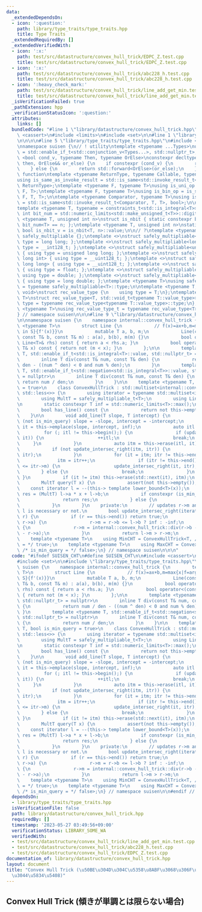 ```yaml
---
data:
  _extendedDependsOn:
  - icon: ':question:'
    path: library/type_traits/type_traits.hpp
    title: Type Traits
  _extendedRequiredBy: []
  _extendedVerifiedWith:
  - icon: ':x:'
    path: test/src/datastructure/convex_hull_trick/EDPC_Z.test.cpp
    title: test/src/datastructure/convex_hull_trick/EDPC_Z.test.cpp
  - icon: ':x:'
    path: test/src/datastructure/convex_hull_trick/abc228_h.test.cpp
    title: test/src/datastructure/convex_hull_trick/abc228_h.test.cpp
  - icon: ':heavy_check_mark:'
    path: test/src/datastructure/convex_hull_trick/line_add_get_min.test.cpp
    title: test/src/datastructure/convex_hull_trick/line_add_get_min.test.cpp
  _isVerificationFailed: true
  _pathExtension: hpp
  _verificationStatusIcon: ':question:'
  attributes:
    links: []
  bundledCode: "#line 1 \"library/datastructure/convex_hull_trick.hpp\"\n\n\n\n#include\
    \ <cassert>\n#include <limits>\n#include <set>\n\n#line 1 \"library/type_traits/type_traits.hpp\"\
    \n\n\n\n#line 5 \"library/type_traits/type_traits.hpp\"\n#include <type_traits>\n\
    \nnamespace suisen {\n// ! utility\ntemplate <typename ...Types>\nusing constraints_t\
    \ = std::enable_if_t<std::conjunction_v<Types...>, std::nullptr_t>;\ntemplate\
    \ <bool cond_v, typename Then, typename OrElse>\nconstexpr decltype(auto) constexpr_if(Then&&\
    \ then, OrElse&& or_else) {\n    if constexpr (cond_v) {\n        return std::forward<Then>(then);\n\
    \    } else {\n        return std::forward<OrElse>(or_else);\n    }\n}\n\n// !\
    \ function\ntemplate <typename ReturnType, typename Callable, typename ...Args>\n\
    using is_same_as_invoke_result = std::is_same<std::invoke_result_t<Callable, Args...>,\
    \ ReturnType>;\ntemplate <typename F, typename T>\nusing is_uni_op = is_same_as_invoke_result<T,\
    \ F, T>;\ntemplate <typename F, typename T>\nusing is_bin_op = is_same_as_invoke_result<T,\
    \ F, T, T>;\n\ntemplate <typename Comparator, typename T>\nusing is_comparator\
    \ = std::is_same<std::invoke_result_t<Comparator, T, T>, bool>;\n\n// ! integral\n\
    template <typename T, typename = constraints_t<std::is_integral<T>>>\nconstexpr\
    \ int bit_num = std::numeric_limits<std::make_unsigned_t<T>>::digits;\ntemplate\
    \ <typename T, unsigned int n>\nstruct is_nbit { static constexpr bool value =\
    \ bit_num<T> == n; };\ntemplate <typename T, unsigned int n>\nstatic constexpr\
    \ bool is_nbit_v = is_nbit<T, n>::value;\n\n// ?\ntemplate <typename T>\nstruct\
    \ safely_multipliable {};\ntemplate <>\nstruct safely_multipliable<int> { using\
    \ type = long long; };\ntemplate <>\nstruct safely_multipliable<long long> { using\
    \ type = __int128_t; };\ntemplate <>\nstruct safely_multipliable<unsigned int>\
    \ { using type = unsigned long long; };\ntemplate <>\nstruct safely_multipliable<unsigned\
    \ long int> { using type = __uint128_t; };\ntemplate <>\nstruct safely_multipliable<unsigned\
    \ long long> { using type = __uint128_t; };\ntemplate <>\nstruct safely_multipliable<float>\
    \ { using type = float; };\ntemplate <>\nstruct safely_multipliable<double> {\
    \ using type = double; };\ntemplate <>\nstruct safely_multipliable<long double>\
    \ { using type = long double; };\ntemplate <typename T>\nusing safely_multipliable_t\
    \ = typename safely_multipliable<T>::type;\n\ntemplate <typename T, typename =\
    \ void>\nstruct rec_value_type {\n    using type = T;\n};\ntemplate <typename\
    \ T>\nstruct rec_value_type<T, std::void_t<typename T::value_type>> {\n    using\
    \ type = typename rec_value_type<typename T::value_type>::type;\n};\ntemplate\
    \ <typename T>\nusing rec_value_type_t = typename rec_value_type<T>::type;\n\n\
    } // namespace suisen\n\n\n#line 9 \"library/datastructure/convex_hull_trick.hpp\"\
    \n\nnamespace suisen {\n    namespace internal::convex_hull_trick {\n        template\
    \ <typename T>\n        struct Line {\n            // f(x)=ax+b,m=max{x|f=argmin_{f'\
    \ in S}{f'(x)}}\n            mutable T a, b, m;\n            Line(const T& a,\
    \ const T& b, const T& m) : a(a), b(b), m(m) {}\n            bool operator<(const\
    \ Line<T>& rhs) const { return a < rhs.a; }\n            bool operator<(const\
    \ T& x) const { return not (m < x); }\n        };\n\n        template <typename\
    \ T, std::enable_if_t<std::is_integral<T>::value, std::nullptr_t> = nullptr>\n\
    \        inline T div(const T& num, const T& den) {\n            return num /\
    \ den - ((num ^ den) < 0 and num % den);\n        }\n        template <typename\
    \ T, std::enable_if_t<std::negation<std::is_integral<T>>::value, std::nullptr_t>\
    \ = nullptr>\n        inline T div(const T& num, const T& den) {\n           \
    \ return num / den;\n        }\n    }\n\n    template <typename T, bool is_min_query\
    \ = true>\n    class ConvexHullTrick : std::multiset<internal::convex_hull_trick::Line<T>,\
    \ std::less<>> {\n        using iterator = typename std::multiset<internal::convex_hull_trick::Line<T>>::iterator;\n\
    \        using MultT = safely_multipliable_t<T>;\n        using Line = internal::convex_hull_trick::Line<T>;\n\
    \n        static constexpr T inf = std::numeric_limits<T>::max();\n    public:\n\
    \        bool has_line() const {\n            return not this->empty();\n    \
    \    }\n\n        void add_line(T slope, T intercept) {\n            if constexpr\
    \ (not is_min_query) slope = -slope, intercept = -intercept;\n            auto\
    \ it = this->emplace(slope, intercept, inf);\n            auto itl = it;\n   \
    \         for (; itl != this->begin();) {\n                if (update_intersec_right(--itl,\
    \ it)) {\n                    ++itl;\n                    break;\n           \
    \     }\n            }\n            auto itm = this->erase(itl, it), itr = std::next(itm);\n\
    \            if (not update_intersec_right(itm, itr)) {\n                update_intersec_right(--itm,\
    \ itr);\n            }\n            for (it = itm; itr != this->end();) {\n  \
    \              itm = itr++;\n                if (itr != this->end() and itm->m\
    \ <= itr->m) {\n                    update_intersec_right(it, itr);\n        \
    \        } else {\n                    break;\n                }\n           \
    \ }\n            if (it != itm) this->erase(std::next(it), itm);\n        }\n\n\
    \        MultT query(T x) {\n            assert(not this->empty());\n        \
    \    const iterator l = --(this-> template lower_bound<T>(x));\n            auto\
    \ res = (MultT) l->a * x + l->b;\n            if constexpr (is_min_query) {\n\
    \                return res;\n            } else {\n                return -res;\n\
    \            }\n        }\n    private:\n        // updates r->m and returns whether\
    \ l is necessary or not.\n        bool update_intersec_right(iterator l, iterator\
    \ r) {\n            if (r == this->end()) return true;\n            if (l->a ==\
    \ r->a) {\n                r->m = r->b <= l->b ? inf : -inf;\n            } else\
    \ {\n                r->m = internal::convex_hull_trick::div(r->b - l->b, l->a\
    \ - r->a);\n            }\n            return l->m > r->m;\n        }\n    };\n\
    \    template <typename T>\n    using MinCHT = ConvexHullTrick<T, /* is_min_query\
    \ = */ true>;\n    template <typename T>\n    using MaxCHT = ConvexHullTrick<T,\
    \ /* is_min_query = */ false>;\n} // namespace suisen\n\n\n"
  code: "#ifndef SUISEN_CHT\n#define SUISEN_CHT\n\n#include <cassert>\n#include <limits>\n\
    #include <set>\n\n#include \"library/type_traits/type_traits.hpp\"\n\nnamespace\
    \ suisen {\n    namespace internal::convex_hull_trick {\n        template <typename\
    \ T>\n        struct Line {\n            // f(x)=ax+b,m=max{x|f=argmin_{f' in\
    \ S}{f'(x)}}\n            mutable T a, b, m;\n            Line(const T& a, const\
    \ T& b, const T& m) : a(a), b(b), m(m) {}\n            bool operator<(const Line<T>&\
    \ rhs) const { return a < rhs.a; }\n            bool operator<(const T& x) const\
    \ { return not (m < x); }\n        };\n\n        template <typename T, std::enable_if_t<std::is_integral<T>::value,\
    \ std::nullptr_t> = nullptr>\n        inline T div(const T& num, const T& den)\
    \ {\n            return num / den - ((num ^ den) < 0 and num % den);\n       \
    \ }\n        template <typename T, std::enable_if_t<std::negation<std::is_integral<T>>::value,\
    \ std::nullptr_t> = nullptr>\n        inline T div(const T& num, const T& den)\
    \ {\n            return num / den;\n        }\n    }\n\n    template <typename\
    \ T, bool is_min_query = true>\n    class ConvexHullTrick : std::multiset<internal::convex_hull_trick::Line<T>,\
    \ std::less<>> {\n        using iterator = typename std::multiset<internal::convex_hull_trick::Line<T>>::iterator;\n\
    \        using MultT = safely_multipliable_t<T>;\n        using Line = internal::convex_hull_trick::Line<T>;\n\
    \n        static constexpr T inf = std::numeric_limits<T>::max();\n    public:\n\
    \        bool has_line() const {\n            return not this->empty();\n    \
    \    }\n\n        void add_line(T slope, T intercept) {\n            if constexpr\
    \ (not is_min_query) slope = -slope, intercept = -intercept;\n            auto\
    \ it = this->emplace(slope, intercept, inf);\n            auto itl = it;\n   \
    \         for (; itl != this->begin();) {\n                if (update_intersec_right(--itl,\
    \ it)) {\n                    ++itl;\n                    break;\n           \
    \     }\n            }\n            auto itm = this->erase(itl, it), itr = std::next(itm);\n\
    \            if (not update_intersec_right(itm, itr)) {\n                update_intersec_right(--itm,\
    \ itr);\n            }\n            for (it = itm; itr != this->end();) {\n  \
    \              itm = itr++;\n                if (itr != this->end() and itm->m\
    \ <= itr->m) {\n                    update_intersec_right(it, itr);\n        \
    \        } else {\n                    break;\n                }\n           \
    \ }\n            if (it != itm) this->erase(std::next(it), itm);\n        }\n\n\
    \        MultT query(T x) {\n            assert(not this->empty());\n        \
    \    const iterator l = --(this-> template lower_bound<T>(x));\n            auto\
    \ res = (MultT) l->a * x + l->b;\n            if constexpr (is_min_query) {\n\
    \                return res;\n            } else {\n                return -res;\n\
    \            }\n        }\n    private:\n        // updates r->m and returns whether\
    \ l is necessary or not.\n        bool update_intersec_right(iterator l, iterator\
    \ r) {\n            if (r == this->end()) return true;\n            if (l->a ==\
    \ r->a) {\n                r->m = r->b <= l->b ? inf : -inf;\n            } else\
    \ {\n                r->m = internal::convex_hull_trick::div(r->b - l->b, l->a\
    \ - r->a);\n            }\n            return l->m > r->m;\n        }\n    };\n\
    \    template <typename T>\n    using MinCHT = ConvexHullTrick<T, /* is_min_query\
    \ = */ true>;\n    template <typename T>\n    using MaxCHT = ConvexHullTrick<T,\
    \ /* is_min_query = */ false>;\n} // namespace suisen\n\n#endif // SUISEN_CHT\n"
  dependsOn:
  - library/type_traits/type_traits.hpp
  isVerificationFile: false
  path: library/datastructure/convex_hull_trick.hpp
  requiredBy: []
  timestamp: '2023-05-27 03:49:56+09:00'
  verificationStatus: LIBRARY_SOME_WA
  verifiedWith:
  - test/src/datastructure/convex_hull_trick/line_add_get_min.test.cpp
  - test/src/datastructure/convex_hull_trick/abc228_h.test.cpp
  - test/src/datastructure/convex_hull_trick/EDPC_Z.test.cpp
documentation_of: library/datastructure/convex_hull_trick.hpp
layout: document
title: "Convex Hull Trick (\u50BE\u304D\u304C\u5358\u8ABF\u3068\u306F\u9650\u3089\u306A\
  \u3044\u5834\u5408)"
---
```

## Convex Hull Trick (傾きが単調とは限らない場合)
